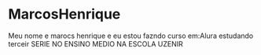 # MarcosHenrique
Meu nome e marocs henrique e eu estou fazndo curso em:Alura estudando terceir SERIE NO ENSINO MEDIO NA ESCOLA UZENIR

